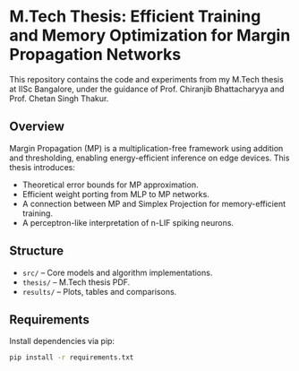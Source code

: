 # M.Tech Thesis: Efficient Training and Memory Optimization for Margin Propagation Networks

This repository contains the code and experiments from my M.Tech thesis at IISc Bangalore, under the guidance of Prof. Chiranjib Bhattacharyya and Prof. Chetan Singh Thakur.

## Overview

Margin Propagation (MP) is a multiplication-free framework using addition and thresholding, enabling energy-efficient inference on edge devices. This thesis introduces:
- Theoretical error bounds for MP approximation.
- Efficient weight porting from MLP to MP networks.
- A connection between MP and Simplex Projection for memory-efficient training.
- A perceptron-like interpretation of n-LIF spiking neurons.

## Structure

- `src/` – Core models and algorithm implementations.
- `thesis/` – M.Tech thesis PDF.
- `results/` – Plots, tables and comparisons.

## Requirements

Install dependencies via pip:

```bash
pip install -r requirements.txt
